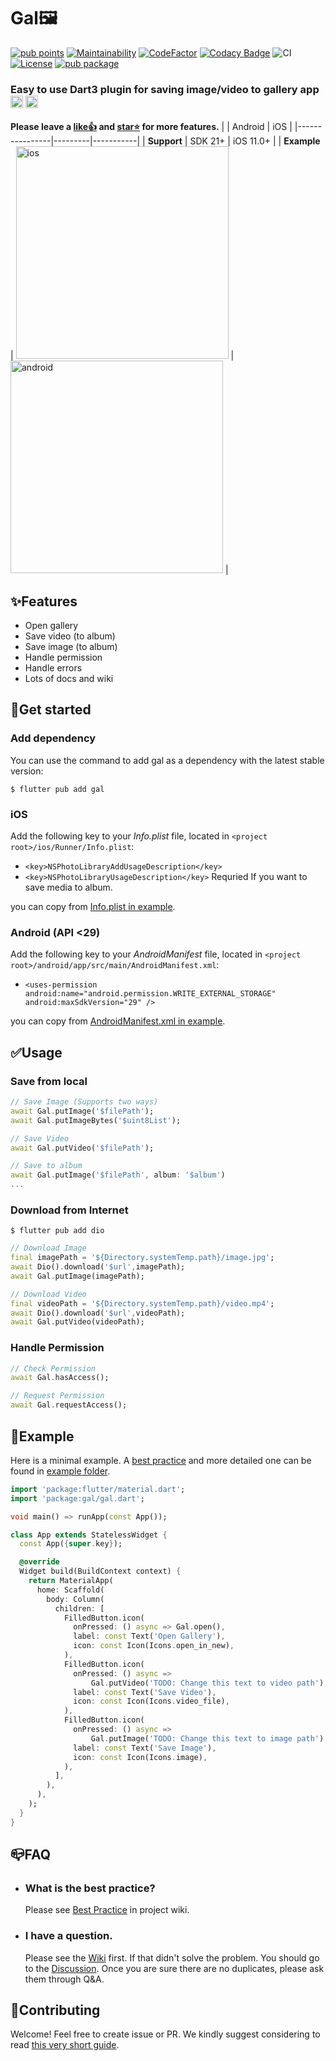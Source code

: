 # Gal🖼️

[![pub points](https://img.shields.io/pub/points/gal?color=2E8B57&label=pub%20points)](https://pub.dev/packages/gal/score)
[![Maintainability](https://api.codeclimate.com/v1/badges/4472a09f02bff9d6e0b9/maintainability)](https://codeclimate.com/github/natsuk4ze/gal/maintainability)
[![CodeFactor](https://www.codefactor.io/repository/github/natsuk4ze/gal/badge)](https://www.codefactor.io/repository/github/natsuk4ze/gal)
[![Codacy Badge](https://app.codacy.com/project/badge/Grade/3a20a89327ba43c789c0dc8465e16168)](https://app.codacy.com/gh/natsuk4ze/gal/dashboard?utm_source=gh&utm_medium=referral&utm_content=&utm_campaign=Badge_grade)
![CI](https://github.com/natsuk4ze/gal/actions/workflows/ci.yml/badge.svg?branch=main)
[![License](https://img.shields.io/badge/license-BSD3-blue.svg)](LICENSE)
[![pub package](https://img.shields.io/pub/v/gal.svg)](https://pub.dev/packages/gal)

### Easy to use Dart3 plugin for saving image/video to gallery app <img src="https://is5-ssl.mzstatic.com/image/thumb/Purple122/v4/fe/3a/7e/fe3a7e0e-7f52-b750-0ed2-523998c59d48/AppIcon-0-0-1x_U007emarketing-0-0-0-7-0-0-sRGB-0-0-0-GLES2_U002c0-512MB-85-220-0-0.png/246x0w.webp" alt="ios photo" width="20" height="20"/> <img src="https://play-lh.googleusercontent.com/ZyWNGIfzUyoajtFcD7NhMksHEZh37f-MkHVGr5Yfefa-IX7yj9SMfI82Z7a2wpdKCA=w240-h480-rw" alt="amdroid photo" width="20" height="20"/>
**Please leave a [like👍](https://pub.dev/packages/gal) and [star⭐️](https://github.com/natsuk4ze/gal) for more features.**
|                | Android | iOS       |
|----------------|---------|-----------|
| **Support**    | SDK 21+ | iOS 11.0+ |
| **Example**    | <img src="https://github.com/natsuk4ze/gal/raw/main/readme_assets/ios.gif" alt="ios" height="340"/> | <img src="https://github.com/natsuk4ze/gal/raw/main/readme_assets/android.gif" alt="android" height="340"/> |


## ✨Features

* Open gallery
* Save video (to album)
* Save image (to album)
* Handle permission
* Handle errors
* Lots of docs and wiki

## 🚀Get started

### Add dependency

You can use the command to add gal as a dependency with the latest stable version:

```console
$ flutter pub add gal
```

### iOS

Add the following key to your _Info.plist_ file, located in
`<project root>/ios/Runner/Info.plist`:

* `<key>NSPhotoLibraryAddUsageDescription</key>`
* `<key>NSPhotoLibraryUsageDescription</key>` Requried If you want to save media to album.

you can copy from [Info.plist in example](https://github.com/natsuk4ze/gal/blob/main/example/ios/Runner/Info.plist).

### Android (API <29)

Add the following key to your _AndroidManifest_ file, located in
`<project root>/android/app/src/main/AndroidManifest.xml`:

* `<uses-permission android:name="android.permission.WRITE_EXTERNAL_STORAGE"
                 android:maxSdkVersion="29" />`

you can copy from [AndroidManifest.xml in example](https://github.com/natsuk4ze/gal/blob/main/example/android/app/src/main/AndroidManifest.xml).

## ✅Usage

### Save from local

```dart
// Save Image (Supports two ways)
await Gal.putImage('$filePath');
await Gal.putImageBytes('$uint8List');

// Save Video
await Gal.putVideo('$filePath');

// Save to album
await Gal.putImage('$filePath', album: '$album')
...
```

### Download from Internet

```console
$ flutter pub add dio
```

```dart
// Download Image
final imagePath = '${Directory.systemTemp.path}/image.jpg';
await Dio().download('$url',imagePath);
await Gal.putImage(imagePath);

// Download Video
final videoPath = '${Directory.systemTemp.path}/video.mp4';
await Dio().download('$url',videoPath);
await Gal.putVideo(videoPath);
```

### Handle Permission

```dart
// Check Permission
await Gal.hasAccess();

// Request Permission
await Gal.requestAccess();
```


## 🎯Example

Here is a minimal example. A [best practice](https://github.com/natsuk4ze/gal/wiki/Best-Practice) and more detailed one 
can be found in [example folder](https://github.com/natsuk4ze/gal/blob/main/example/lib/main.dart).

``` dart
import 'package:flutter/material.dart';
import 'package:gal/gal.dart';

void main() => runApp(const App());

class App extends StatelessWidget {
  const App({super.key});

  @override
  Widget build(BuildContext context) {
    return MaterialApp(
      home: Scaffold(
        body: Column(
          children: [
            FilledButton.icon(
              onPressed: () async => Gal.open(),
              label: const Text('Open Gallery'),
              icon: const Icon(Icons.open_in_new),
            ),
            FilledButton.icon(
              onPressed: () async =>
                  Gal.putVideo('TODO: Change this text to video path'),
              label: const Text('Save Video'),
              icon: const Icon(Icons.video_file),
            ),
            FilledButton.icon(
              onPressed: () async =>
                  Gal.putImage('TODO: Change this text to image path'),
              label: const Text('Save Image'),
              icon: const Icon(Icons.image),
            ),
          ],
        ),
      ),
    );
  }
}
```


## 📪FAQ

- ### What is the best practice?

  Please see [Best Practice](https://github.com/natsuk4ze/gal/wiki/Best-Practice) in project wiki.

- ### I have a question.

  Please see the [Wiki](https://github.com/natsuk4ze/gal/wiki) first. If that didn't solve the problem.
  You should go to the [Discussion](https://github.com/natsuk4ze/gal/discussions/categories/q-a?discussions_q=).
  Once you are sure there are no duplicates, please ask them through Q&A.


## 💚Contributing

Welcome! Feel free to create issue or PR. 
We kindly suggest considering to read [this very short guide](https://github.com/natsuk4ze/gal/blob/main/CONTRIBUTING.md).
